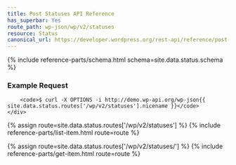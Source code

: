 ```yaml
---
title: Post Statuses API Reference
has_superbar: Yes
route_path: wp-json/wp/v2/statuses
resource: Status
canonical_url: https://developer.wordpress.org/rest-api/reference/post-statuses/
---
```


<section class="route">
	<div class="primary">
		{% include reference-parts/schema.html schema=site.data.status.schema %}
	</div>
	<div class="secondary">
		<h3>Example Request</h3>

		<code>$ curl -X OPTIONS -i http://demo.wp-api.org/wp-json{{ site.data.status.routes['/wp/v2/statuses'].nicename }}</code>
	</div>
</section>

{% assign route=site.data.status.routes['/wp/v2/statuses'] %}
{% include reference-parts/list-item.html route=route %}

{% assign route=site.data.status.routes['/wp/v2/statuses/<status>'] %}
{% include reference-parts/get-item.html route=route %}

